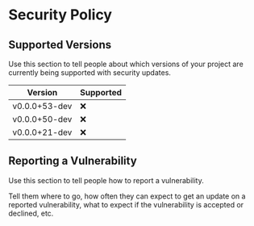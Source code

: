 # Security Policy

## Supported Versions

Use this section to tell people about which versions of your project are
currently being supported with security updates.

| Version       | Supported |
| ------------- | --------- |
| v0.0.0+53-dev | :x:       |
| v0.0.0+50-dev | :x:       |
| v0.0.0+21-dev | :x:       |

## Reporting a Vulnerability

Use this section to tell people how to report a vulnerability.

Tell them where to go, how often they can expect to get an update on a
reported vulnerability, what to expect if the vulnerability is accepted or
declined, etc.
